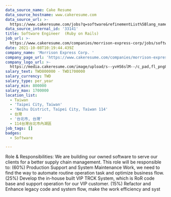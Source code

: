 ```yaml
---
data_source_name: Cake Resume
data_source_hostname: www.cakeresume.com
data_source_url: >-
  https://www.cakeresume.com/jobs?q=software&refinementList%5Blang_name%5D%5B0%5D=English&refinementList%5Bsalary_type%5D=per_year&range%5Bsalary_range%5D%5Bmin%5D=1000000&page=2
data_source_internal_id: '33141'
title: Software Engineer  (Ruby on Rails)
job_url: >-
  https://www.cakeresume.com/companies/morrison-express-corp/jobs/software-engineer-ruby-on-rails
date: 2021-10-08T10:19:44.439Z
company_name: 'Morrison Express Corp. '
company_page_url: 'https://www.cakeresume.com/companies/morrison-express-corp'
company_logo_url: >-
  https://media.cakeresume.com/image/upload/s--yvHS6slM--/c_pad,fl_png8,h_200,w_200/v1633687199/oku5mwknkw09u9uqq7bc.png
salary_text: TWD800000 - TWD1700000
salary_currency: TWD
salary_type: per_year
salary_min: 800000
salary_max: 1700000
location_list:
  - Taiwan
  - 'Taipei City, Taiwan'
  - 'Neihu District, Taipei City, Taiwan 114'
  - 台灣
  - '台北市, 台灣'
  - 114台灣台北市內湖區
job_tags: []
badges:
  - Software

---
```


Role & Responsibilities: We are building our owned software to serve our clients for a better supply chain management. This role will be responsible to: (60%) Production Support and System Maintenance Work, we need to find the way to automate routine operation task and optimize business flow. (25%) Develop the in-house built VIP TRCK System, which is RoR code base and support operation for our VIP customer. (15%) Refactor and Enhance legacy code and system flow, make the work efficiency and syst